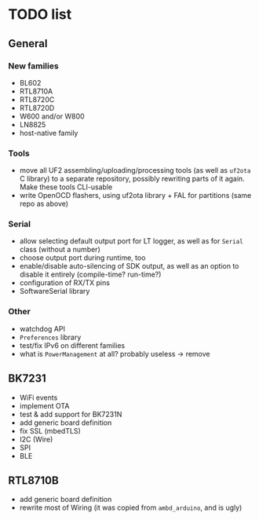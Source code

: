 # TODO list

## General

### New families

- BL602
- RTL8710A
- RTL8720C
- RTL8720D
- W600 and/or W800
- LN8825
- host-native family

### Tools

- move all UF2 assembling/uploading/processing tools (as well as `uf2ota` C library) to a separate repository, possibly rewriting parts of it again. Make these tools CLI-usable
- write OpenOCD flashers, using uf2ota library + FAL for partitions (same repo as above)

### Serial

- allow selecting default output port for LT logger, as well as for `Serial` class (without a number)
- choose output port during runtime, too
- enable/disable auto-silencing of SDK output, as well as an option to disable it entirely (compile-time? run-time?)
- configuration of RX/TX pins
- SoftwareSerial library

### Other

- watchdog API
- `Preferences` library
- test/fix IPv6 on different families
- what is `PowerManagement` at all? probably useless -> remove

## BK7231

- WiFi events
- implement OTA
- test & add support for BK7231N
- add generic board definition
- fix SSL (mbedTLS)
- I2C (Wire)
- SPI
- BLE

## RTL8710B

- add generic board definition
- rewrite most of Wiring (it was copied from `ambd_arduino`, and is ugly)
